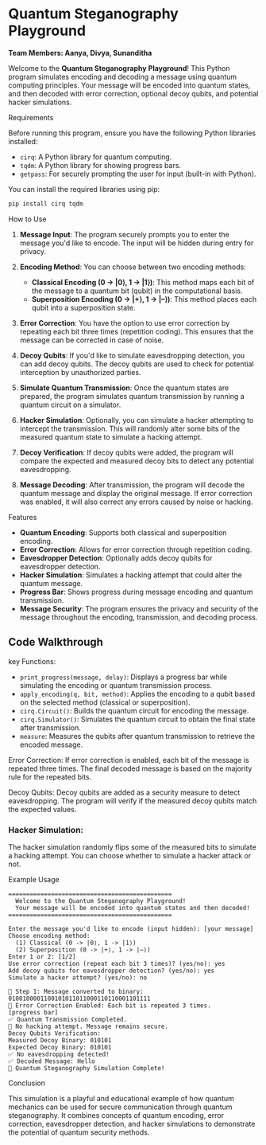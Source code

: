 # Quantum Steganography Playground

**Team Members: Aanya, Divya, Sunanditha**

Welcome to the **Quantum Steganography Playground**! This Python program simulates encoding and decoding a message using quantum computing principles. Your message will be encoded into quantum states, and then decoded with error correction, optional decoy qubits, and potential hacker simulations.

 Requirements

Before running this program, ensure you have the following Python libraries installed:

- `cirq`: A Python library for quantum computing.
- `tqdm`: A Python library for showing progress bars.
- `getpass`: For securely prompting the user for input (built-in with Python).

You can install the required libraries using pip:

```bash
pip install cirq tqdm
```

How to Use

1. **Message Input**: The program securely prompts you to enter the message you'd like to encode. The input will be hidden during entry for privacy.

2. **Encoding Method**: You can choose between two encoding methods:
   - **Classical Encoding (0 -> |0⟩, 1 -> |1⟩)**: This method maps each bit of the message to a quantum bit (qubit) in the computational basis.
   - **Superposition Encoding (0 -> |+⟩, 1 -> |–⟩)**: This method places each qubit into a superposition state.

3. **Error Correction**: You have the option to use error correction by repeating each bit three times (repetition coding). This ensures that the message can be corrected in case of noise.

4. **Decoy Qubits**: If you'd like to simulate eavesdropping detection, you can add decoy qubits. The decoy qubits are used to check for potential interception by unauthorized parties.

5. **Simulate Quantum Transmission**: Once the quantum states are prepared, the program simulates quantum transmission by running a quantum circuit on a simulator.

6. **Hacker Simulation**: Optionally, you can simulate a hacker attempting to intercept the transmission. This will randomly alter some bits of the measured quantum state to simulate a hacking attempt.

7. **Decoy Verification**: If decoy qubits were added, the program will compare the expected and measured decoy bits to detect any potential eavesdropping.

8. **Message Decoding**: After transmission, the program will decode the quantum message and display the original message. If error correction was enabled, it will also correct any errors caused by noise or hacking.

Features

- **Quantum Encoding**: Supports both classical and superposition encoding.
- **Error Correction**: Allows for error correction through repetition coding.
- **Eavesdropper Detection**: Optionally adds decoy qubits for eavesdropper detection.
- **Hacker Simulation**: Simulates a hacking attempt that could alter the quantum message.
- **Progress Bar**: Shows progress during message encoding and quantum transmission.
- **Message Security**: The program ensures the privacy and security of the message throughout the encoding, transmission, and decoding process.

## Code Walkthrough

key Functions:

- `print_progress(message, delay)`: Displays a progress bar while simulating the encoding or quantum transmission process.
- `apply_encoding(q, bit, method)`: Applies the encoding to a qubit based on the selected method (classical or superposition).
- `cirq.Circuit()`: Builds the quantum circuit for encoding the message.
- `cirq.Simulator()`: Simulates the quantum circuit to obtain the final state after transmission.
- `measure`: Measures the qubits after quantum transmission to retrieve the encoded message.

Error Correction:
If error correction is enabled, each bit of the message is repeated three times. The final decoded message is based on the majority rule for the repeated bits.

Decoy Qubits:
Decoy qubits are added as a security measure to detect eavesdropping. The program will verify if the measured decoy qubits match the expected values.

### Hacker Simulation:
The hacker simulation randomly flips some of the measured bits to simulate a hacking attempt. You can choose whether to simulate a hacker attack or not.

Example Usage

```
==============================================
  Welcome to the Quantum Steganography Playground!
  Your message will be encoded into quantum states and then decoded!
==============================================

Enter the message you'd like to encode (input hidden): [your message]
Choose encoding method:
  (1) Classical (0 -> |0⟩, 1 -> |1⟩)
  (2) Superposition (0 -> |+⟩, 1 -> |–⟩)
Enter 1 or 2: [1/2]
Use error correction (repeat each bit 3 times)? (yes/no): yes
Add decoy qubits for eavesdropper detection? (yes/no): yes
Simulate a hacker attempt? (yes/no): no

🔹 Step 1: Message converted to binary: 0100100001100101011011000110110001101111
🔹 Error Correction Enabled: Each bit is repeated 3 times.
[progress bar]
✅ Quantum Transmission Completed.
🔐 No hacking attempt. Message remains secure.
Decoy Qubits Verification:
Measured Decoy Binary: 010101
Expected Decoy Binary: 010101
✅ No eavesdropping detected!
✅ Decoded Message: Hello
🔹 Quantum Steganography Simulation Complete!
```

 Conclusion

This simulation is a playful and educational example of how quantum mechanics can be used for secure communication through quantum steganography. It combines concepts of quantum encoding, error correction, eavesdropper detection, and hacker simulations to demonstrate the potential of quantum security methods.
